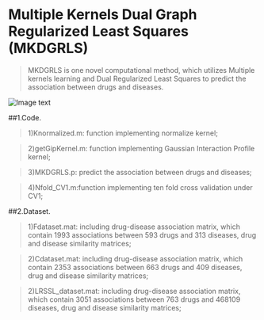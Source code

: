 # Multiple Kernels Dual Graph Regularized Least Squares (MKDGRLS)
> MKDGRLS is one novel computational method, which utilizes Multiple kernels learning and Dual Regularized Least Squares to predict the association between drugs and diseases.

![Image text](http://yhpjc.vip/download/MKDGRLS/mkdgrls_flow.jpg)

##1.Code.

>1)Knormalized.m: function implementing normalize kernel;

>2)getGipKernel.m: function implementing Gaussian Interaction Profile kernel;

>3)MKDGRLS.p: predict the association between drugs and diseases;

>4)Nfold_CV1.m:function implementing ten fold cross validation under CV1;



##2.Dataset.

>1)Fdataset.mat: including drug-disease association matrix, which contain 1993 associations between 593 drugs and 313 diseases, drug and disease similarity matrices;

>2)Cdataset.mat: including drug-disease association matrix, which contain 2353 associations between 663 drugs and 409 diseases, drug and disease similarity matrices;

>2)LRSSL_dataset.mat: including drug-disease association matrix, which contain 3051 associations between 763 drugs and 468109 diseases, drug and disease similarity matrices;
